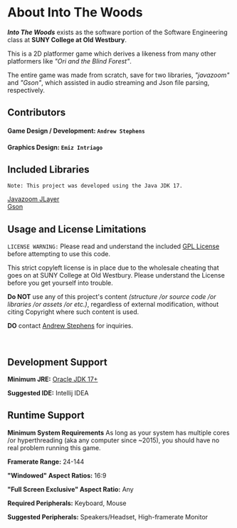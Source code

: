 <h1>About Into The Woods</h1>
<p><em><b>Into The Woods</b></em> exists as the software portion of the Software Engineering class at <b>SUNY College at Old Westbury</b>.</p>
<p>This is a 2D platformer game which derives a likeness from many other platformers like <em>"Ori and the Blind Forest"</em>.</p>
<p>The entire game was made from scratch, save for two libraries, <em>"javazoom"</em> and <em>"Gson"</em>, which assisted in audio streaming and Json file parsing, respectively.</p>

## Contributors

#### Game Design / Development: `Andrew Stephens` 
#### Graphics Design: `Emiz Intriago`

## Included Libraries
`Note: This project was developed using the Java JDK 17.`

<a href = "https://mvnrepository.com/artifact/javazoom/jlayer/1.0.1">Javazoom JLayer</a><br>
<a href = "https://mvnrepository.com/artifact/com.google.code.gson/gson">Gson</a>
<br>
## Usage and License Limitations  

<p><code>LICENSE WARNING:</code> Please read and understand the included <a href="https://github.com/asteph11/SoftwareEngineeringProject/blob/main/LICENSE.md">GPL License</a> before attempting to use this code.</p>
<p>This strict copyleft license is in place due to the wholesale cheating that goes on at SUNY College at Old Westbury. Please understand the License before you get yourself into trouble.</p>
<p><b>Do NOT</b> use any of this project's content <em>(structure /or source code /or libraries /or assets /or etc.)</em>, regardless of external modification, without citing Copyright where such content is used.</p>
<p><b>DO</b> contact <a href="mailto:asteph11@oldwestbury.edu">Andrew Stephens</a> for inquiries.</p>
<br>

## Development Support
<p><b>Minimum JRE:</b> <a href="https://www.oracle.com/java/technologies/javase/jdk17-archive-downloads.html">Oracle JDK 17+</a></p>
<p><b>Suggested IDE:</b> Intellij IDEA</p>

## Runtime Support
<p><b>Minimum System Requirements</b>
As long as your system has multiple cores /or hyperthreading (aka any computer since ~2015), you should have no real problem running this game.</p>
<p><b>Framerate Range:</b> 24-144</p>
<p><b>"Windowed" Aspect Ratios:</b> 16:9</p>
<p><b>"Full Screen Exclusive" Aspect Ratio:</b> Any</p>
<p><b>Required Peripherals:</b> Keyboard, Mouse</p>
<p><b>Suggested Peripherals:</b> Speakers/Headset, High-framerate Monitor</p>

